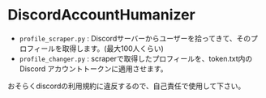 # DiscordAccountHumanizer

- `profile_scraper.py` : Discordサーバーからユーザーを拾ってきて、そのプロフィールを取得します。(最大100人くらい)
- `profile_changer.py` : scraperで取得したプロフィールを、token.txt内のDiscord アカウントトークンに適用させます。

おそらくdiscordの利用規約に違反するので、自己責任で使用して下さい。
